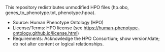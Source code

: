 This repository redistributes unmodified HPO files (hp.obo, genes_to_phenotype.txt, phenotype.hpoa).
- Source: Human Phenotype Ontology (HPO)
- License/Terms: HPO license (see https://human-phenotype-ontology.github.io/license.html)
- Requirements: Acknowledge the HPO Consortium; show version/date; do not alter content or logical relationships.
